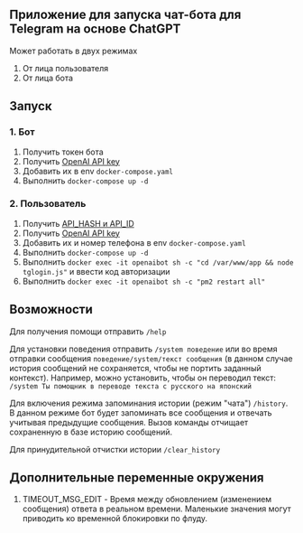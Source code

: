 ## Приложение для запуска чат-бота для Telegram на основе ChatGPT 

Может работать в двух режимах
1. От лица пользователя
2. От лица бота

## Запуск
### 1. Бот
1. Получить токен бота
2. Получить [OpenAI API key](https://platform.openai.com/account/api-keys)
3. Добавить их в env ```docker-compose.yaml```
4. Выполнить ```docker-compose up -d```

### 2. Пользователь
1. Получить [API_HASH и API_ID](https://my.telegram.org/)
2. Получить [OpenAI API key](https://platform.openai.com/account/api-keys)
3. Добавить их и номер телефона в env ```docker-compose.yaml```
4. Выполнить ```docker-compose up -d```
5. Выполнить ```docker exec -it openaibot sh -c "cd /var/www/app && node tglogin.js"``` и ввести код авторизации
6. Выполнить ```docker exec -it openaibot sh -c "pm2 restart all"```

## Возможности 
Для получения помощи отправить ```/help```

Для установки поведения отправить ```/system поведение``` или во время отправки сообщения ```поведение/system/текст сообщения``` (в данном случае история сообщений не сохраняется, чтобы не портить заданный контекст). Например, можно установить, чтобы он переводил текст: ```/system Ты помощник в переводе текста с русского на японский```

Для включения режима запоминания истории (режим "чата") ```/history```. В данном режиме бот будет запоминать все сообщения и отвечать учитывая предыдущие сообщения. Вызов команды отчищает сохраненную в базе историю сообщений.

Для принудительной отчистки истории ```/clear_history```

## Дополнительные переменные окружения
1. TIMEOUT_MSG_EDIT - Время между обновлением (изменением сообщения) ответа в реальном времени. Маленькие значения могут приводить ко временной блокировки по флуду.
